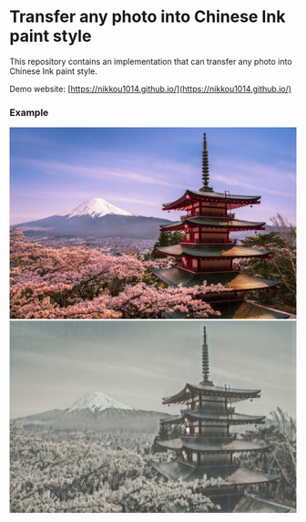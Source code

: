 # Transfer any photo into Chinese Ink paint style

This repository contains an implementation that can transfer any photo into Chinese Ink paint style.

Demo website: [https://nikkou1014.github.io/](https://nikkou1014.github.io/)

### Example

![raw](https://raw.githubusercontent.com/nikkou1014/nikkou1014.github.io/main/raw.jpg)
![stylize](https://raw.githubusercontent.com/nikkou1014/nikkou1014.github.io/main/style.jpg)

